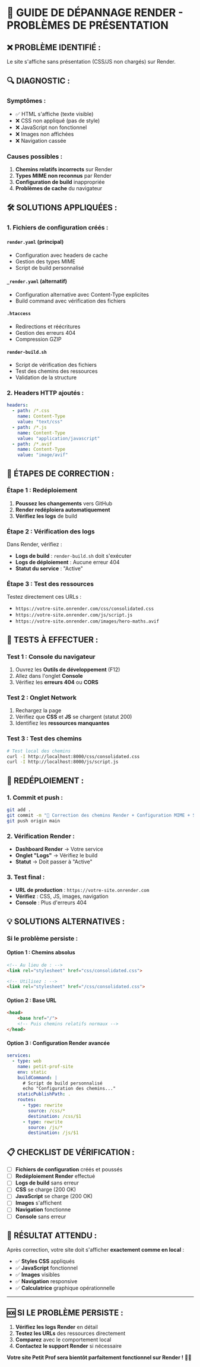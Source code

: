 # 🚨 **GUIDE DE DÉPANNAGE RENDER - PROBLÈMES DE PRÉSENTATION**

## ❌ **PROBLÈME IDENTIFIÉ :**
Le site s'affiche sans présentation (CSS/JS non chargés) sur Render.

## 🔍 **DIAGNOSTIC :**

### **Symptômes :**
- ✅ HTML s'affiche (texte visible)
- ❌ CSS non appliqué (pas de style)
- ❌ JavaScript non fonctionnel
- ❌ Images non affichées
- ❌ Navigation cassée

### **Causes possibles :**
1. **Chemins relatifs incorrects** sur Render
2. **Types MIME non reconnus** par Render
3. **Configuration de build** inappropriée
4. **Problèmes de cache** du navigateur

## 🛠️ **SOLUTIONS APPLIQUÉES :**

### **1. Fichiers de configuration créés :**

#### **`render.yaml`** (principal)
- Configuration avec headers de cache
- Gestion des types MIME
- Script de build personnalisé

#### **`_render.yaml`** (alternatif)
- Configuration alternative avec Content-Type explicites
- Build command avec vérification des fichiers

#### **`.htaccess`**
- Redirections et réécritures
- Gestion des erreurs 404
- Compression GZIP

#### **`render-build.sh`**
- Script de vérification des fichiers
- Test des chemins des ressources
- Validation de la structure

### **2. Headers HTTP ajoutés :**
```yaml
headers:
  - path: /*.css
    name: Content-Type
    value: "text/css"
  - path: /*.js
    name: Content-Type
    value: "application/javascript"
  - path: /*.avif
    name: Content-Type
    value: "image/avif"
```

## 🔧 **ÉTAPES DE CORRECTION :**

### **Étape 1 : Redéploiement**
1. **Poussez les changements** vers GitHub
2. **Render redéploiera automatiquement**
3. **Vérifiez les logs** de build

### **Étape 2 : Vérification des logs**
Dans Render, vérifiez :
- **Logs de build** : `render-build.sh` doit s'exécuter
- **Logs de déploiement** : Aucune erreur 404
- **Statut du service** : "Active"

### **Étape 3 : Test des ressources**
Testez directement ces URLs :
- `https://votre-site.onrender.com/css/consolidated.css`
- `https://votre-site.onrender.com/js/script.js`
- `https://votre-site.onrender.com/images/hero-maths.avif`

## 🧪 **TESTS À EFFECTUER :**

### **Test 1 : Console du navigateur**
1. Ouvrez les **Outils de développement** (F12)
2. Allez dans l'onglet **Console**
3. Vérifiez les **erreurs 404** ou **CORS**

### **Test 2 : Onglet Network**
1. Rechargez la page
2. Vérifiez que **CSS** et **JS** se chargent (statut 200)
3. Identifiez les **ressources manquantes**

### **Test 3 : Test des chemins**
```bash
# Test local des chemins
curl -I http://localhost:8000/css/consolidated.css
curl -I http://localhost:8000/js/script.js
```

## 🚀 **REDÉPLOIEMENT :**

### **1. Commit et push :**
```bash
git add .
git commit -m "🔧 Correction des chemins Render + Configuration MIME + Scripts de build"
git push origin main
```

### **2. Vérification Render :**
- **Dashboard Render** → Votre service
- **Onglet "Logs"** → Vérifiez le build
- **Statut** → Doit passer à "Active"

### **3. Test final :**
- **URL de production** : `https://votre-site.onrender.com`
- **Vérifiez** : CSS, JS, images, navigation
- **Console** : Plus d'erreurs 404

## 💡 **SOLUTIONS ALTERNATIVES :**

### **Si le problème persiste :**

#### **Option 1 : Chemins absolus**
```html
<!-- Au lieu de : -->
<link rel="stylesheet" href="css/consolidated.css">

<!-- Utilisez : -->
<link rel="stylesheet" href="/css/consolidated.css">
```

#### **Option 2 : Base URL**
```html
<head>
    <base href="/">
    <!-- Puis chemins relatifs normaux -->
</head>
```

#### **Option 3 : Configuration Render avancée**
```yaml
services:
  - type: web
    name: petit-prof-site
    env: static
    buildCommand: |
      # Script de build personnalisé
      echo "Configuration des chemins..."
    staticPublishPath: .
    routes:
      - type: rewrite
        source: /css/*
        destination: /css/$1
      - type: rewrite
        source: /js/*
        destination: /js/$1
```

## 📋 **CHECKLIST DE VÉRIFICATION :**

- [ ] **Fichiers de configuration** créés et poussés
- [ ] **Redéploiement Render** effectué
- [ ] **Logs de build** sans erreur
- [ ] **CSS** se charge (200 OK)
- [ ] **JavaScript** se charge (200 OK)
- [ ] **Images** s'affichent
- [ ] **Navigation** fonctionne
- [ ] **Console** sans erreur

## 🎯 **RÉSULTAT ATTENDU :**

Après correction, votre site doit s'afficher **exactement comme en local** :
- ✅ **Styles CSS** appliqués
- ✅ **JavaScript** fonctionnel
- ✅ **Images** visibles
- ✅ **Navigation** responsive
- ✅ **Calculatrice** graphique opérationnelle

---

## 🆘 **SI LE PROBLÈME PERSISTE :**

1. **Vérifiez les logs Render** en détail
2. **Testez les URLs** des ressources directement
3. **Comparez** avec le comportement local
4. **Contactez le support Render** si nécessaire

**Votre site Petit Prof sera bientôt parfaitement fonctionnel sur Render !** 🚀✨
